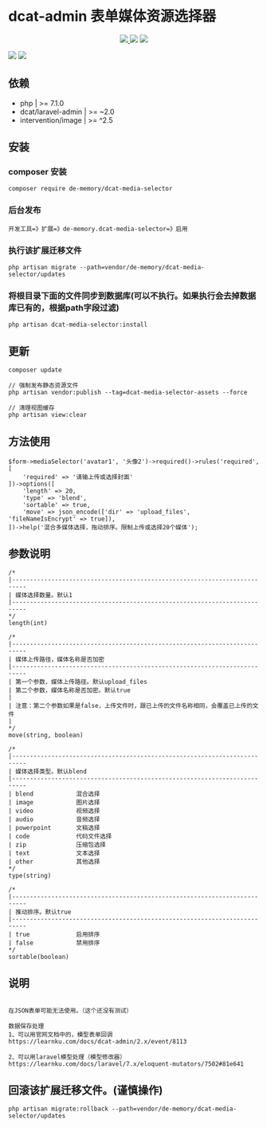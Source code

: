 # dcat-admin 表单媒体资源选择器

<p align="center">
    <a href="https://packagist.org/packages/de-memory/dcat-media-selector">
        <img src="https://img.shields.io/packagist/dt/de-memory/dcat-media-selector.svg?color=" />
    </a> 
    <a><img src="https://img.shields.io/badge/php-7.1+-59a9f8.svg?style=flat" /></a> 
    <a><img src="https://img.shields.io/badge/laravel-7.29+-59a9f8.svg?style=flat" ></a>
</p>

![](https://raw.githubusercontent.com/de-memory/dcat-media-selector/master/1.png)
![](https://raw.githubusercontent.com/de-memory/dcat-media-selector/master/2.png)

## 依赖
 
- php  | >= 7.1.0
- dcat/laravel-admin  | >= ~2.0 
- intervention/image  | >= ^2.5

## 安装

### composer 安装

```
composer require de-memory/dcat-media-selector
```

### 后台发布

```
开发工具=》扩展=》de-memory.dcat-media-selector=》启用
```

### 执行该扩展迁移文件

```
php artisan migrate --path=vendor/de-memory/dcat-media-selector/updates
```

### 将根目录下面的文件同步到数据库(可以不执行。如果执行会去掉数据库已有的，根据path字段过滤)

```
php artisan dcat-media-selector:install
```

## 更新

```
composer update

// 强制发布静态资源文件
php artisan vendor:publish --tag=dcat-media-selector-assets --force

// 清理视图缓存
php artisan view:clear
```


## 方法使用

```
$form->mediaSelector('avatar1', '头像2')->required()->rules('required', [
    'required' => '请输上传或选择封面'
])->options([
    'length' => 20,
    'type' => 'blend',
    'sortable' => true,
    'move' => json_encode(['dir' => 'upload_files', 'fileNameIsEncrypt' => true]),
])->help('混合多媒体选择，拖动排序。限制上传或选择20个媒体');
```

## 参数说明

```
/*
|--------------------------------------------------------------------------
| 媒体选择数量。默认1
|--------------------------------------------------------------------------
*/
length(int)

/*
|--------------------------------------------------------------------------
| 媒体上传路径，媒体名称是否加密
|--------------------------------------------------------------------------
| 第一个参数，媒体上传路径。默认upload_files
| 第二个参数，媒体名称是否加密。默认true
|
| 注意：第二个参数如果是false，上传文件时，跟已上传的文件名称相同，会覆盖已上传的文件
| 
*/
move(string, boolean)

/*
|--------------------------------------------------------------------------
| 媒体选择类型。默认blend
|--------------------------------------------------------------------------
| blend            混合选择
| image            图片选择
| video            视频选择
| audio            音频选择
| powerpoint       文稿选择
| code             代码文件选择
| zip              压缩包选择
| text             文本选择
| other            其他选择
*/
type(string)

/*
|--------------------------------------------------------------------------
| 推动排序。默认true
|--------------------------------------------------------------------------
| true             启用排序
| false            禁用排序
*/
sortable(boolean)
```

## 说明

```

在JSON表单可能无法使用。（这个还没有测试）

数据保存处理
1、可以用官网文档中的，模型表单回调
https://learnku.com/docs/dcat-admin/2.x/event/8113

2、可以用laravel模型处理（模型修改器）
https://learnku.com/docs/laravel/7.x/eloquent-mutators/7502#81e641
```

## 回滚该扩展迁移文件。(谨慎操作)

```
php artisan migrate:rollback --path=vendor/de-memory/dcat-media-selector/updates
```
